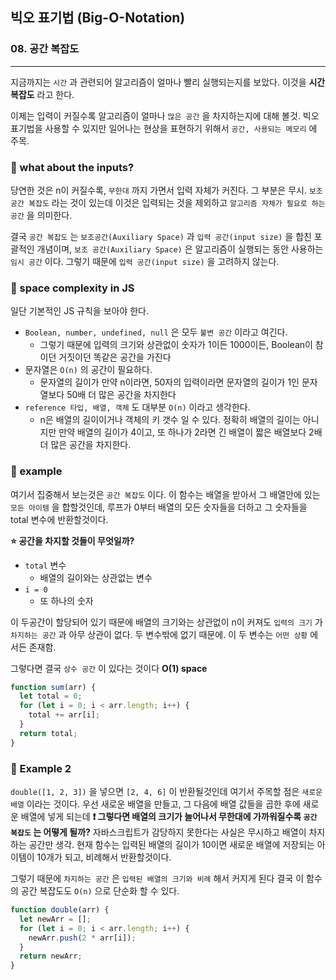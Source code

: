 ## 빅오 표기법 (Big-O-Notation)

### 08. 공간 복잡도
---------------------------------------------

지금까지는 `시간` 과 관련되어 알고리즘이 얼마나 빨리 실행되는지를 보았다.
이것을 **시간 복잡도** 라고 한다.

이제는 입력이 커질수록 알고리즘이 얼마나 `많은 공간` 을 차지하는지에 대해 볼것.
빅오 표기법을 사용할 수 있지만 일어나는 현상을 표현하기 위해서 `공간, 사용되는 메모리` 에 주목.

### 📌 what about the inputs?

당연한 것은 n이 커질수록, `무한대` 까지 가면서 입력 자체가 커진다.
그 부분은 무시. `보조 공간 복잡도` 라는 것이 있는데 이것은 입력되는 것을 제외하고 `알고리즘 자체가 필요로 하는 공간` 을 의미한다.

결국 `공간 복잡도` 는 `보조공간(Auxiliary Space)` 과 `입력 공간(input size)` 을 합친 포괄적인 개념이며, `보조 공간(Auxiliary Space)` 은 알고리즘이 실행되는 동안 사용하는 `임시 공간` 이다.
그렇기 때문에 `입력 공간(input size)` 을 고려하지 않는다.

### 📌 space complexity in JS

일단 기본적인 JS 규칙을 보아야 한다.

- `Boolean, number, undefined, null` 은 모두 `불변 공간` 이라고 여긴다.
  - 그렇기 때문에 입력의 크기와 상관없이 숫자가 1이든 1000이든, Boolean이 참이던 거짓이던 똑같은 공간을 가진다
- 문자열은 `O(n)` 의 공간이 필요하다.
  - 문자열의 길이가 만약 n이라면, 50자의 입력이라면 문자열의 길이가 1인 문자열보다 50배 더 많은 공간을 차지한다
- `reference 타입, 배열, 객체` 도 대부분 `O(n)` 이라고 생각한다.
  - n은 배열의 길이이거나 객체의 키 갯수 일 수 있다. 정확히 배열의 길이는 아니지만 만약 배열의 길이가 4이고, 또 하나가 2라면 긴 배열이 짧은 배열보다 2배 더 많은 공간을 차지한다.
  
### 📌 example

여기서 집중해서 보는것은 `공간 복잡도` 이다.
이 함수는 배열을 받아서 그 배열안에 있는 `모든 아이템` 을 합할것인데, 루프가 0부터 배열의 모든 숫자들을 더하고 그 숫자들을 total 변수에 반환할것이다.

**⭐️ 공간을 차지할 것들이 무엇일까?**
- `total` 변수
  - 배열의 길이와는 상관없는 변수
- `i = 0`
  - 또 하나의 숫자
  
이 두공간이 할당되어 있기 때문에 배열의 크기와는 상관없이 n이 커져도 `입력의 크기` 가 `차지하는 공간` 과 아무 상관이 없다. 두 변수밖에 없기 때문에.
이 두 변수는 `어떤 상황` 에서든 존재함.

그렇다면 결국 `상수 공간` 이 있다는 것이다
**O(1) space**

```js
function sum(arr) {
  let total = 0;
  for (let i = 0; i < arr.length; i++) {
    total += arr[i];
  }
  return total;
}
```

### 📌 Example 2

`double([1, 2, 3])` 을 넣으면 `[2, 4, 6]` 이 반환될것인데 여기서 주목할 점은 `새로운 배열` 이라는 것이다. 우선 새로운 배열을 만들고, 그 다음에 배열 값들을 곱한 후에 새로운 배열에 넣게 되는데 
**❗️ 그렇다면 배열의 크기가 늘어나서 무한대에 가까워질수록 `공간 복잡도` 는 어떻게 될까?**
자바스크립트가 감당하지 못한다는 사실은 무시하고 배열이 차지하는 공간만 생각.
현재 함수는 입력된 배열의 길이가 10이면 새로운 배열에 저장되는 아이템이 10개가 되고, 비례해서 반환할것이다.

그렇기 때문에 `차지하는 공간` 은 `입력된 배열의 크기와 비례` 해서 커지게 된다
결국 이 함수의 공간 복잡도도 `O(n)` 으로 단순화 할 수 있다.

```js
function double(arr) {
  let newArr = [];
  for (let i = 0; i < arr.length; i++) {
    newArr.push(2 * arr[i]);
  }
  return newArr;
}
```